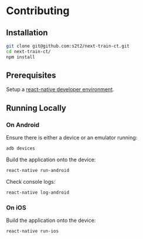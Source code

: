 # Contributing

## Installation

```` sh
git clone git@github.com:s2t2/next-train-ct.git
cd next-train-ct/
npm install
````

## Prerequisites

Setup a [react-native developer environment](http://data-creative.info/process-documentation/2016/07/22/react-native-android-dev-env-setup-from-scratch/).

## Running Locally

### On Android

Ensure there is either a device or an emulator running:

```` sh
adb devices
````

Build the application onto the device:

```` sh
react-native run-android
````

Check console logs:

```` sh
react-native log-android
````

### On iOS

Build the application onto the device:

```` sh
react-native run-ios
````
